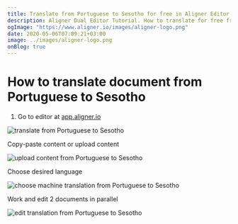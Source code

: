 ```yaml
---
title: Translate from Portuguese to Sesotho for free in Aligner Editor
description: Aligner Dual Editor Tutorial. How to translate for free from Portuguese to Sesotho. Aligner is multilingual document management platform. 
ogImage: "https://www.aligner.io/images/aligner-logo.png"
date: 2020-05-06T07:09:21+03:00
image: ../images/aligner-logo.png
onBlog: true
---
```


# How to translate document from Portuguese to Sesotho

1. Go to editor at [app.aligner.io](https://app.aligner.io "Aligner App web page")

![translate from Portuguese to Sesotho](../aligner-blank-editor.png "translate from Portuguese to Sesotho")

Copy-paste content or upload content

![upload content from Portuguese to Sesotho](../aligner-uploaded-document.png "upload content from Portuguese to Sesotho")

Choose desired language

![choose machine translation from Portuguese to Sesotho](../aligner-language-dropdown.png "choose machine translation from Portuguese to Sesotho")

Work and edit 2 documents in parallel

![edit translation from Portuguese to Sesotho](../aligner-double-sitded-editor.png "edit translation from Portuguese to Sesotho")

